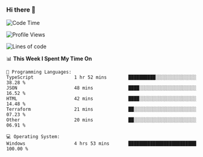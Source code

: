 ### Hi there 👋
<!--START_SECTION:waka-->
![Code Time](http://img.shields.io/badge/Code%20Time-198%20hrs%204%20mins-blue)

![Profile Views](http://img.shields.io/badge/Profile%20Views-0-blue)

![Lines of code](https://img.shields.io/badge/From%20Hello%20World%20I%27ve%20Written-1.0%20million%20lines%20of%20code-blue)

📊 **This Week I Spent My Time On** 

```text
💬 Programming Languages: 
TypeScript               1 hr 52 mins        ██████████░░░░░░░░░░░░░░░   38.28 % 
JSON                     48 mins             ████░░░░░░░░░░░░░░░░░░░░░   16.52 % 
HTML                     42 mins             ████░░░░░░░░░░░░░░░░░░░░░   14.48 % 
Terraform                21 mins             ██░░░░░░░░░░░░░░░░░░░░░░░   07.23 % 
Other                    20 mins             ██░░░░░░░░░░░░░░░░░░░░░░░   06.91 % 

💻 Operating System: 
Windows                  4 hrs 53 mins       █████████████████████████   100.00 % 
```


<!--END_SECTION:waka-->
<!--
**AnimeruFR/AnimeruFR** is a ✨ _special_ ✨ repository because its `README.md` (this file) appears on your GitHub profile.

Here are some ideas to get you started:

- 🔭 I’m currently working on ...
- 🌱 I’m currently learning ...
- 👯 I’m looking to collaborate on ...
- 🤔 I’m looking for help with ...
- 💬 Ask me about ...
- 📫 How to reach me: ...
- 😄 Pronouns: ...
- ⚡ Fun fact: ...
-->
